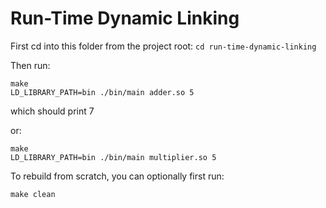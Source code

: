 # Run-Time Dynamic Linking

First cd into this folder from the project root: `cd run-time-dynamic-linking`

Then run:
```
make
LD_LIBRARY_PATH=bin ./bin/main adder.so 5
```
which should print 7

or:
```
make
LD_LIBRARY_PATH=bin ./bin/main multiplier.so 5
```

To rebuild from scratch, you can optionally first run:
```
make clean
```
